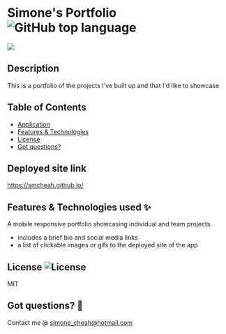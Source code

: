 # Simone's Portfolio ![GitHub top language](https://img.shields.io/github/languages/top/smcheah/smcheah.github.io)

![](https://media.giphy.com/media/RBlFKkJU5ENRk4nmbB/giphy.gif)

## Description <!-- omit in toc -->

This is a portfolio of the projects I've built up and that I'd like to showcase

## Table of Contents

- [Application](#deployed-site-link)
- [Features & Technologies](#features--technologies-used-sparkles)
- [License](#license-)
- [Got questions?](#got-questions-thinking)

## Deployed site link

https://smcheah.github.io/

## Features & Technologies used :sparkles:

A mobile responsive portfolio showcasing individual and team projects
- includes a brief bio and social media links
- a list of clickable images or gifs to the deployed site of the app

## License ![License](https://img.shields.io/github/license/smcheah/README-generator)

MIT

## Got questions? :thinking:

Contact me @ simone_cheah@hotmail.com
